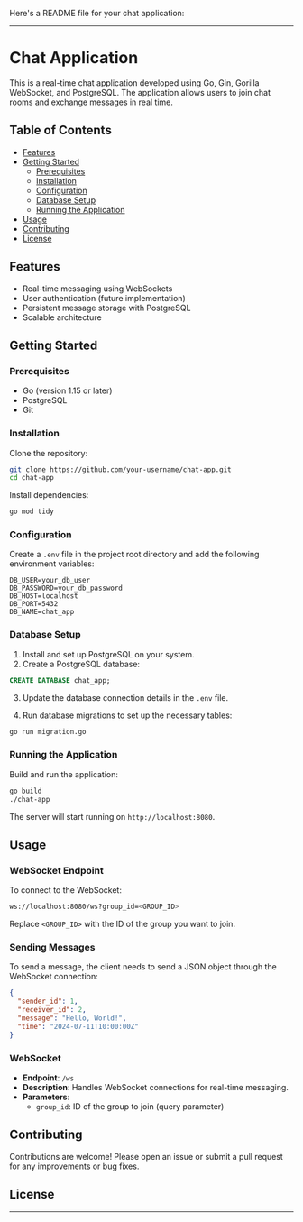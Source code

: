 Here's a README file for your chat application:

---

# Chat Application

This is a real-time chat application developed using Go, Gin, Gorilla WebSocket, and PostgreSQL. The application allows users to join chat rooms and exchange messages in real time.

## Table of Contents

- [Features](#features)
- [Getting Started](#getting-started)
  - [Prerequisites](#prerequisites)
  - [Installation](#installation)
  - [Configuration](#configuration)
  - [Database Setup](#database-setup)
  - [Running the Application](#running-the-application)
- [Usage](#usage)
- [Contributing](#contributing)
- [License](#license)

## Features

- Real-time messaging using WebSockets
- User authentication (future implementation)
- Persistent message storage with PostgreSQL
- Scalable architecture

## Getting Started

### Prerequisites

- Go (version 1.15 or later)
- PostgreSQL
- Git

### Installation

Clone the repository:

```sh
git clone https://github.com/your-username/chat-app.git
cd chat-app
```

Install dependencies:

```sh
go mod tidy
```

### Configuration

Create a `.env` file in the project root directory and add the following environment variables:

```env
DB_USER=your_db_user
DB_PASSWORD=your_db_password
DB_HOST=localhost
DB_PORT=5432
DB_NAME=chat_app
```

### Database Setup

1. Install and set up PostgreSQL on your system.
2. Create a PostgreSQL database:

```sql
CREATE DATABASE chat_app;
```

3. Update the database connection details in the `.env` file.

4. Run database migrations to set up the necessary tables:

```sh
go run migration.go
```

### Running the Application

Build and run the application:

```sh
go build
./chat-app
```

The server will start running on `http://localhost:8080`.

## Usage

### WebSocket Endpoint

To connect to the WebSocket:

```sh
ws://localhost:8080/ws?group_id=<GROUP_ID>
```

Replace `<GROUP_ID>` with the ID of the group you want to join.

### Sending Messages

To send a message, the client needs to send a JSON object through the WebSocket connection:

```json
{
  "sender_id": 1,
  "receiver_id": 2,
  "message": "Hello, World!",
  "time": "2024-07-11T10:00:00Z"
}
```




### WebSocket

- **Endpoint**: `/ws`
- **Description**: Handles WebSocket connections for real-time messaging.
- **Parameters**: 
  - `group_id`: ID of the group to join (query parameter)


## Contributing

Contributions are welcome! Please open an issue or submit a pull request for any improvements or bug fixes.

## License



---

